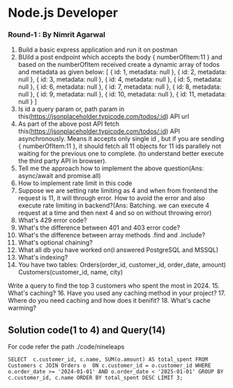 # Node.js Developer
### Round-1 : By Nimrit Agarwal

1. Build a basic express application and run it on postman
2. BUild a post endpoint which accepts the body { numberOfItem:11 } and based on the numberOfItem received create a dynamic array of todos and metadata as given below: 
[
    { id: 1, metadata: null },
    { id: 2, metadata: null },
    { id: 3, metadata: null },
    { id: 4, metadata: null },
    { id: 5, metadata: null },
    { id: 6, metadata: null },
    { id: 7, metadata: null },
    { id: 8, metadata: null },
    { id: 9, metadata: null },
    { id: 10, metadata: null },
    { id: 11, metadata: null }
]
3. Is id a query param or, path param in this(https://jsonplaceholder.typicode.com/todos/:id) API url
4. As part of the above post API fetch this(https://jsonplaceholder.typicode.com/todos/:id) API asynchronously. Means it accepts only single id , but if you are sending { numberOfItem:11 }, it should fetch all 11 objects for 11 ids parallely not waiting for the previous one to complete. (to understand better execute the third party API in browser).
5. Tell me the approach how to implement the above question(Ans: async/await and promise.all)
6. How to implement rate limit in this code
7. Suppose we are setting rate limiting as 4 and when from frontend the request is 11, it will through error. How to avoid the error and also execute rate limiting in backend?(Ans: Batching. we can execute 4 request at a time and then next 4 and so on without throwing error)
8. What's 429 error code?
9. What's the difference between 401 and 403 error code?
10. What's the difference between array methods .find and .include?
11. What's optional chaining?
12. What all db you have worked on(I answered PostgreSQL and MSSQL)
13. What's indexing?
14. You have two tables: 
Orders(order_id, customer_id, order_date, amount)
Customers(customer_id, name, city)

Write a query to find the top 3 customers who spent the most in 2024.
15. What's caching?
16. Have you used any caching method in your project?
17. Where do you need caching and how does it benifit?
18. What's cache warming?


## Solution code(1 to 4) and Query(14)

For code refer the path ./code/nineleaps

`SELECT 
    c.customer_id,
    c.name,
    SUM(o.amount) AS total_spent
    FROM Customers c
    JOIN Orders o 
    ON c.customer_id = o.customer_id
    WHERE o.order_date >= '2024-01-01'
    AND o.order_date < '2025-01-01'
    GROUP BY c.customer_id, c.name
    ORDER BY total_spent DESC
    LIMIT 3;`